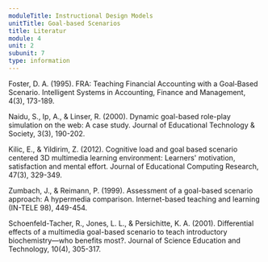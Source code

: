 ```yaml
---
moduleTitle: Instructional Design Models
unitTitle: Goal-based Scenarios
title: Literatur
module: 4
unit: 2
subunit: 7
type: information
---
```



Foster, D. A. (1995). FRA: Teaching Financial Accounting with a Goal‐Based Scenario. Intelligent Systems in Accounting, Finance and Management, 4(3), 173-189.

Naidu, S., Ip, A., & Linser, R. (2000). Dynamic goal-based role-play simulation on the web: A case study. Journal of Educational Technology & Society, 3(3), 190-202.

Kilic, E., & Yildirim, Z. (2012). Cognitive load and goal based scenario centered 3D multimedia learning environment: Learners' motivation, satisfaction and mental effort. Journal of Educational Computing Research, 47(3), 329-349.

Zumbach, J., & Reimann, P. (1999). Assessment of a goal-based scenario approach: A hypermedia comparison. Internet-based teaching and learning (IN-TELE 98), 449-454.

Schoenfeld-Tacher, R., Jones, L. L., & Persichitte, K. A. (2001). Differential effects of a multimedia goal-based scenario to teach introductory biochemistry—who benefits most?. Journal of Science Education and Technology, 10(4), 305-317.